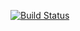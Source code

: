 [![Build Status](https://app.travis-ci.com/Vitalijvictor/myfirstHibernateApp.svg?branch=master)](https://app.travis-ci.com/Vitalijvictor/myfirstHibernateApp)


